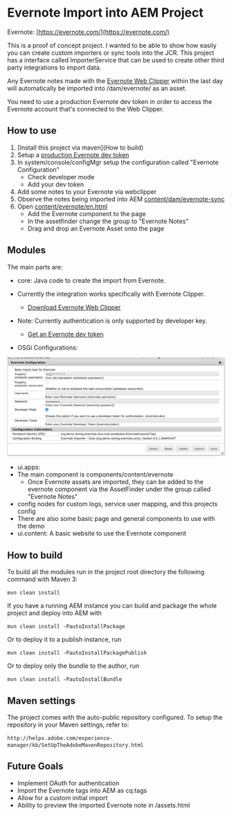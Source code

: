 # Evernote Import into AEM Project

Evernote: [https://evernote.com/](https://evernote.com/)

This is a proof of concept project. I wanted to be able to show how easily you can create custom importers or sync tools into the JCR. This project has a interface called ImporterService that can be used to create other third party integrations to import data.

Any Evernote notes made with the [Evernote Web Clipper](https://evernote.com/webclipper/) within the last day will automatically be imported into /dam/evernote/<guid of the note> as an asset.

You need to use a production Evernote dev token in order to access the Evernote account that's connected to the Web Clipper.

## How to use
1. [Install this project via maven](How to build)
2. Setup a [production Evernote dev token](https://dev.evernote.com/doc/articles/dev_tokens.php)
3. In system/console/configMgr setup the configuration called "Evernote Configuration"
   * Check developer mode
   * Add your dev token
4. Add some notes to your Evernote via webclipper
5. Observe the notes being imported into AEM [content/dam/evernote-sync](http://localhost:4502/assets.html/content/dam/evernote-sync)
6. Open [content/evernote/en.html](http://localhost:4502/editor.html/content/evernote/en.html)
   * Add the Evernote component to the page
   * In the assetfinder change the group to "Evernote Notes"
   * Drag and drop an Evernote Asset onto the page

## Modules

The main parts are:

* core: Java code to create the import from Evernote. 

 * Currently the integration works specifically with Evernote Clipper. 

     * [Download Evernote Web Clipper](https://evernote.com/webclipper/)
	
 * Note: Currently authentication is only supported by developer key.

	 * [Get an Evernote dev token](https://dev.evernote.com/doc/articles/dev_tokens.php)
 
 * OSGi Configurations:
 
 ![OSGi Configs](images/screenshot_configurations.png)

* ui.apps:
 * The main component is components/content/evernote
   * Once Evernote assets are imported, they can be added to the evernote component via the AssetFinder under the group called "Evernote Notes"
 * config nodes for custom logs, service user mapping, and this projects config
 * There are also some basic page and general components to use with the demo
* ui.content: A basic website to use the Evernote component

## How to build

To build all the modules run in the project root directory the following command with Maven 3:

    mvn clean install

If you have a running AEM instance you can build and package the whole project and deploy into AEM with  

    mvn clean install -PautoInstallPackage
    
Or to deploy it to a publish instance, run

    mvn clean install -PautoInstallPackagePublish
    
Or to deploy only the bundle to the author, run

    mvn clean install -PautoInstallBundle

## Maven settings

The project comes with the auto-public repository configured. To setup the repository in your Maven settings, refer to:

    http://helpx.adobe.com/experience-manager/kb/SetUpTheAdobeMavenRepository.html
   
## Future Goals
* Implement OAuth for authentication
* Import the Evernote tags into AEM as cq:tags
* Allow for a custom initial import
* Ability to preview the imported Evernote note in /assets.html
